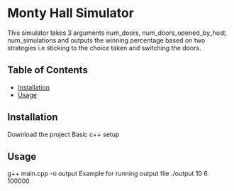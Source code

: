 # Monty Hall Simulator

This simulator takes 3 arguments num_doors, num_doors_opened_by_host, num_simulations and outputs the winning percentage based on two strategies i.e sticking to the choice taken and switching the doors.

## Table of Contents

- [Installation](#installation)
- [Usage](#usage)

## Installation

Download the project
Basic c++ setup

## Usage

g++ main.cpp -o output
Example for running output file
./output 10 6 100000
